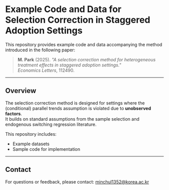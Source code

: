 # Example Code and Data for Selection Correction in Staggered Adoption Settings

This repository provides example code and data accompanying the method introduced in the following paper:

> **M. Park** (2025).
> *"A selection correction method for heterogeneous treatment effects in staggered adoption settings."*  
> *Economics Letters*, 112490.

---

## Overview

The selection correction method is designed for settings where the (conditional) parallel trends assumption is violated due to **unobserved factors**.  
It builds on standard assumptions from the sample selection and endogenous switching regression literature.

This repository includes:
- Example datasets  
- Sample code for implementation  

---

## Contact

For questions or feedback, please contact: minchul1352@korea.ac.kr
